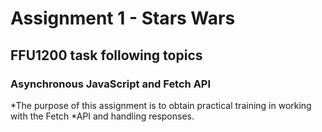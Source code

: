 # Assignment 1 - Stars Wars 
## FFU1200 task following topics

### Asynchronous JavaScript and Fetch API

*The purpose of this assignment is to obtain practical training in working with the Fetch
*API and handling responses.